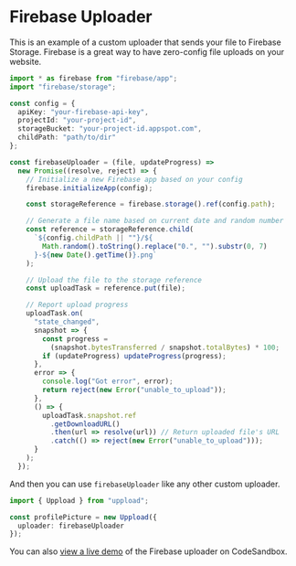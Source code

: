 # Firebase Uploader

This is an example of a custom uploader that sends your file to Firebase Storage. Firebase is a great way to have zero-config file uploads on your website.

```ts
import * as firebase from "firebase/app";
import "firebase/storage";

const config = {
  apiKey: "your-firebase-api-key",
  projectId: "your-project-id",
  storageBucket: "your-project-id.appspot.com",
  childPath: "path/to/dir"
};

const firebaseUploader = (file, updateProgress) =>
  new Promise((resolve, reject) => {
    // Initialize a new Firebase app based on your config
    firebase.initializeApp(config);

    const storageReference = firebase.storage().ref(config.path);

    // Generate a file name based on current date and random number
    const reference = storageReference.child(
      `${config.childPath || ""}/${
        Math.random().toString().replace("0.", "").substr(0, 7)
      }-${new Date().getTime()}.png`
    );

    // Upload the file to the storage reference
    const uploadTask = reference.put(file);

    // Report upload progress
    uploadTask.on(
      "state_changed",
      snapshot => {
        const progress =
          (snapshot.bytesTransferred / snapshot.totalBytes) * 100;
        if (updateProgress) updateProgress(progress);
      },
      error => {
        console.log("Got error", error);
        return reject(new Error("unable_to_upload"));
      },
      () => {
        uploadTask.snapshot.ref
          .getDownloadURL()
          .then(url => resolve(url)) // Return uploaded file's URL
          .catch(() => reject(new Error("unable_to_upload")));
      }
    );
  });
```

And then you can use `firebaseUploader` like any other custom uploader.

```ts
import { Uppload } from "uppload";

const profilePicture = new Uppload({
  uploader: firebaseUploader
});
```

You can also [view a live demo](https://codesandbox.io/s/uppload-firebase-3zd9b) of the Firebase uploader on CodeSandbox.

